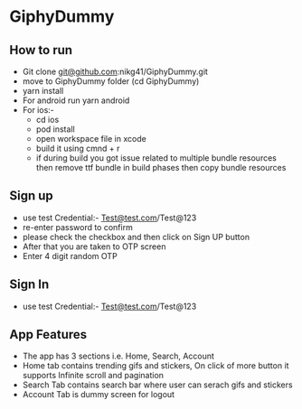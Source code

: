 # GiphyDummy

## How to run

- Git clone git@github.com:nikg41/GiphyDummy.git
- move to GiphyDummy folder (cd GiphyDummy)
- yarn install
- For android run yarn android
- For ios:-
  - cd ios
  - pod install
  - open workspace file in xcode
  - build it using cmnd + r
  - if during build you got issue related to multiple bundle resources then remove ttf bundle in build phases then copy bundle resources

## Sign up

- use test Credential:- Test@test.com/Test@123
- re-enter password to confirm
- please check the checkbox and then click on Sign UP button
- After that you are taken to OTP screen
- Enter 4 digit random OTP

## Sign In

- use test Credential:- Test@test.com/Test@123

## App Features

- The app has 3 sections i.e. Home, Search, Account
- Home tab contains trending gifs and stickers, On click of more button it supports Infinite scroll and pagination
- Search Tab contains search bar where user can serach gifs and stickers
- Account Tab is dummy screen for logout
